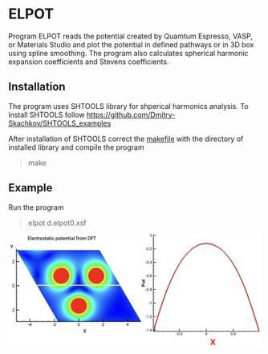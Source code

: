 # ELPOT

Program ELPOT reads the potential created by Quamtum Espresso, VASP, or Materials Studio and plot the potential in defined pathways or in 3D box using spline smoothing. The program also calculates spherical harmonic expansion coefficients and Stevens coefficients.

## Installation

The program uses SHTOOLS library for shperical harmonics analysis. To install SHTOOLS follow https://github.com/Dmitry-Skachkov/SHTOOLS_examples 

After installation of SHTOOLS correct the [makefile](src/makefile) with the directory of installed library and compile the program

> make


## Example

Run the program

> elpot d.elpot0.xsf

![GitHub Logo](elpot.png)

